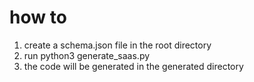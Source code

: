 # how to

1. create a schema.json file in the root directory
2. run python3 generate_saas.py
3. the code will be generated in the generated directory
